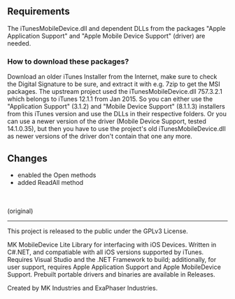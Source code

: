 ## Requirements

The iTunesMobileDevice.dll and dependent DLLs from the packages "Apple Application Support" and 
"Apple Mobile Device Support" (driver) are needed.

### How to download these packages?

Download an older iTunes Installer from the Internet, make sure to check the Digital Signature to be sure, 
and extract it with e.g. 7zip to get the MSI packages.
The upstream project used the iTunesMobileDevice.dll 757.3.2.1 which belongs to iTunes 12.1.1 from Jan 2015.
So you can either use the "Application Support" (3.1.2) and "Mobile Device Support" (8.1.1.3) installers from this iTunes version and 
use the DLLs in their respective folders.
Or you can use a newer version of the driver (Mobile Device Support, tested 14.1.0.35), but then you have to use the project's old iTunesMobileDevice.dll as newer 
versions of the driver don't contain that one any more.
<br>

## Changes
- enabled the Open methods
- added ReadAll method

<br><br>
(original)

---

This project is released to the public under the GPLv3 License.

MK MobileDevice Lite Library for interfacing with iOS Devices. 
Written in C#.NET, and compatiable with all iOS versions supported by iTunes. 
Requires Visual Studio and the .NET Framework to build; additionally, for
user support, requires Apple Application Support and Apple MobileDevice
Support. Prebuilt portable drivers and binaries are available in
Releases.

Created by MK Industries and ExaPhaser Industries.